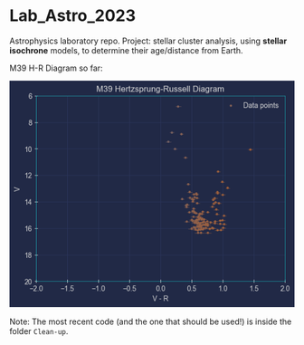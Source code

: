 # Lab_Astro_2023
Astrophysics laboratory repo. Project: stellar cluster analysis, using **stellar isochrone** models, to determine their age/distance from Earth.

M39 H-R Diagram so far:

![Sample_Image](./H-R_Diagram_M39.png)

Note: The most recent code (and the one that should be used!) is inside the folder `Clean-up`.
